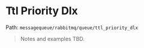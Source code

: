 # Ttl Priority Dlx

Path: `messagequeue/rabbitmq/queue/ttl_priority_dlx`

> Notes and examples TBD.
